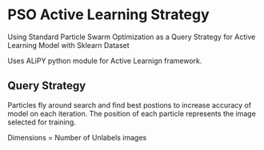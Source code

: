 # PSO Active Learning Strategy
Using Standard Particle Swarm Optimization as a Query Strategy for Active Learning Model with Sklearn Dataset

Uses ALiPY python module for Active Learnign framework. 


## Query Strategy 

Particles fly around search and find best postions to increase accuracy of model on each iteration. 
The position of each particle represents the image selected for training. 

Dimensions = Number of Unlabels images

